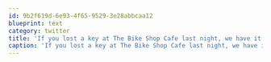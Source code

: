 ```yaml
---
id: 9b2f619d-6e93-4f65-9529-3e28abbcaa12
blueprint: text
category: twitter
title: 'If you lost a key at The Bike Shop Cafe last night, we have it'
caption: 'If you lost a key at The Bike Shop Cafe last night, we have it'
---
```

